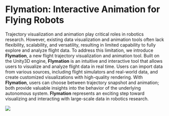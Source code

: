 # Flymation: Interactive Animation for Flying Robots

Trajectory visualization and animation play critical roles in robotics research. However, existing data visualization and animation tools often lack flexibility, scalability, and versatility, resulting in limited capability to fully explore and analyze flight data. To address this limitation, we introduce **Flymation**, a new flight trajectory visualization and animation tool. Built on the Unity3D engine, **Flymation** is an intuitive and interactive tool that allows users to visualize and analyze flight data in real time. Users can import data from various sources, including flight simulators and real-world data, and create customized visualizations with high-quality rendering. With **Flymation**, users can choose between trajectory snapshot and animation; both provide valuable insights into the behavior of the underlying autonomous system. **Flymation** represents an exciting step toward visualizing and interacting with large-scale data in robotics research.

![](Images/animation.gif)
